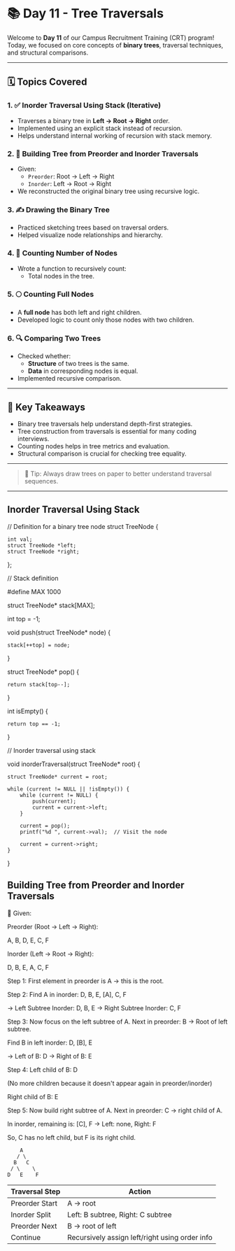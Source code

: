 # 📚 Day 11 - Tree Traversals

Welcome to **Day 11** of our Campus Recruitment Training (CRT) program!  
Today, we focused on core concepts of **binary trees**, traversal techniques, and structural comparisons.

---

## 🗓️ Topics Covered

### 1. ✅ Inorder Traversal Using Stack (Iterative)
- Traverses a binary tree in **Left → Root → Right** order.
- Implemented using an explicit stack instead of recursion.
- Helps understand internal working of recursion with stack memory.

### 2. 🌲 Building Tree from Preorder and Inorder Traversals
- Given:
  - `Preorder`: Root → Left → Right
  - `Inorder`: Left → Root → Right
- We reconstructed the original binary tree using recursive logic.

### 3. ✍️ Drawing the Binary Tree
- Practiced sketching trees based on traversal orders.
- Helped visualize node relationships and hierarchy.

### 4. 🔢 Counting Number of Nodes
- Wrote a function to recursively count:
  - Total nodes in the tree.

### 5. 🌕 Counting Full Nodes
- A **full node** has both left and right children.
- Developed logic to count only those nodes with two children.

### 6. 🔍 Comparing Two Trees
- Checked whether:
  - **Structure** of two trees is the same.
  - **Data** in corresponding nodes is equal.
- Implemented recursive comparison.

---

## 🧠 Key Takeaways
- Binary tree traversals help understand depth-first strategies.
- Tree construction from traversals is essential for many coding interviews.
- Counting nodes helps in tree metrics and evaluation.
- Structural comparison is crucial for checking tree equality.

---


> 📌 Tip: Always draw trees on paper to better understand traversal sequences.

---
## Inorder Traversal Using Stack

// Definition for a binary tree node
struct TreeNode {

    int val;
    struct TreeNode *left;
    struct TreeNode *right;
};

// Stack definition

#define MAX 1000

struct TreeNode* stack[MAX];

int top = -1;

void push(struct TreeNode* node) {

    stack[++top] = node;
}

struct TreeNode* pop() {

    return stack[top--];
}

int isEmpty() {

    return top == -1;
}

// Inorder traversal using stack

void inorderTraversal(struct TreeNode* root) {

    struct TreeNode* current = root;

    while (current != NULL || !isEmpty()) {
        while (current != NULL) {
            push(current);
            current = current->left;
        }

        current = pop();
        printf("%d ", current->val);  // Visit the node

        current = current->right;
    }
}

## Building Tree from Preorder and Inorder Traversals

🧩 Given:

Preorder (Root → Left → Right): 

A, B, D, E, C, F

Inorder (Left → Root → Right):

D, B, E, A, C, F

Step 1:
First element in preorder is A → this is the root.

Step 2:
Find A in inorder:
D, B, E, [A], C, F

→ Left Subtree Inorder: D, B, E
→ Right Subtree Inorder: C, F

Step 3:
Now focus on the left subtree of A.
Next in preorder: B → Root of left subtree.

Find B in left inorder:
D, [B], E

→ Left of B: D
→ Right of B: E

Step 4:
Left child of B: D

(No more children because it doesn't appear again in preorder/inorder)

Right child of B: E

Step 5:
Now build right subtree of A.
Next in preorder: C → right child of A.

In inorder, remaining is:
[C], F → Left: none, Right: F

So, C has no left child, but F is its right child.

        A
       / \
      B   C
     / \    \
    D   E    F
| Traversal Step | Action                                         |
| -------------- | ---------------------------------------------- |
| Preorder Start | A → root                                       |
| Inorder Split  | Left: B subtree, Right: C subtree              |
| Preorder Next  | B → root of left                               |
| Continue       | Recursively assign left/right using order info |
